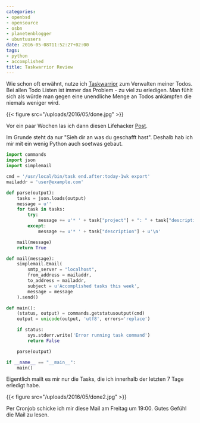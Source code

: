```yaml
---
categories:
- openbsd
- opensource
- osbn
- planetenblogger
- ubuntuusers
date: 2016-05-08T11:52:27+02:00
tags:
- python
- accomplished
title: Taskwarrior Review
---
```


Wie schon oft erwähnt, nutze ich [Taskwarrior](https://taskwarrior.org) zum
Verwalten meiner Todos. Bei allen Todo Listen ist immer das Problem - zu
viel zu erledigen. Man fühlt sich als würde man gegen eine unendliche Menge
an Todos ankämpfen die niemals weniger wird.

{{< figure src="/uploads/2016/05/done.jpg" >}}

Vor ein paar Wochen las ich dann diesen Lifehacker
[Post](http://lifehacker.com/5960794/keep-your-completed-to-do-lists-on-a-done-wall-to-stay-motivated).

Im Grunde steht da nur "Sieh dir an was du geschafft hast". Deshalb hab ich
mir mit ein wenig Python auch soetwas gebaut.

``` python
import commands
import json
import simplemail

cmd = '/usr/local/bin/task end.after:today-1wk export'
mailaddr = 'user@example.com'

def parse(output):
    tasks = json.loads(output)
    message = u''
    for task in tasks:
        try:
            message += u'* ' + task["project"] + ": " + task["description"] + u'\n'
        except:
            message += u'* ' + task["description"] + u'\n'

    mail(message)
    return True

def mail(message):
    simplemail.Email(
        smtp_server = "localhost",
        from_address = mailaddr,
        to_address = mailaddr,
        subject = u'Accomplished tasks this week',
        message = message
    ).send()

def main():
    (status, output) = commands.getstatusoutput(cmd)
    output = unicode(output, 'utf8', errors='replace')

    if status:
        sys.stderr.write('Error running task command')
        return False

    parse(output)

if __name__ == "__main__":
    main()
```

Eigentlich mailt es mir nur die Tasks, die ich innerhalb der letzten
7 Tage erledigt habe.

{{< figure src="/uploads/2016/05/done2.jpg" >}}

Per Cronjob schicke ich mir diese Mail am Freitag um 19:00. Gutes Gefühl
die Mail zu lesen.
